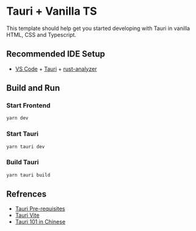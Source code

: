 # Tauri + Vanilla TS

This template should help get you started developing with Tauri in vanilla HTML, CSS and Typescript.

## Recommended IDE Setup

- [VS Code](https://code.visualstudio.com/) + [Tauri](https://marketplace.visualstudio.com/items?itemName=tauri-apps.tauri-vscode) + [rust-analyzer](https://marketplace.visualstudio.com/items?itemName=rust-lang.rust-analyzer)


## Build and Run

### Start Frontend

```bash
yarn dev
```

### Start Tauri  
```bash
yarn tauri dev
```

### Build Tauri  
```bash
yarn tauri build
```
 
## Refrences

- [Tauri Pre-requisites](https://tauri.app/v1/guides/getting-started/prerequisites)
- [Tauri Vite](https://tauri.app/v1/guides/getting-started/setup/vite)
- [Tauri 101 in Chinese](https://mp.weixin.qq.com/s?__biz=MzIzNjE2NTI3NQ==&mid=2247485292&idx=1&sn=6fa31889f3cc534f727540a670889490&chksm=e8dd4698dfaacf8e05c7cc0da0a4e81743456a5535e9c7e75274a0df874833ae49b1055834e1&cur_album_id=2593843659863752704&scene=189#wechat_redirect)